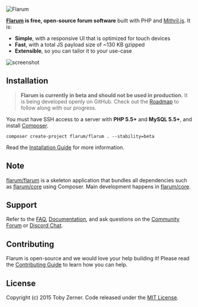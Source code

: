 ![Flarum](http://flarum.org/img/logo.png)

**[Flarum](http://flarum.org) is free, open-source forum software** built with PHP and [Mithril.js](http://mithril.js.org). It is:

* **Simple**, with a responsive UI that is optimized for touch devices
* **Fast**, with a total JS payload size of ~130 KB gzipped
* **Extensible**, so you can tailor it to your use-case

![screenshot](http://flarum.org/img/screenshot.png)

## Installation

> **Flarum is currently in beta and should not be used in production.** It is being developed openly on GitHub. Check out the [Roadmap](http://flarum.org/roadmap) to follow along with our progress.

You must have SSH access to a server with **PHP 5.5+** and **MySQL 5.5+**, and install [Composer](https://getcomposer.org).

```
composer create-project flarum/flarum . --stability=beta
```

Read the [Installation Guide](http://flarum.org/docs/installation) for more information.

## Note

[flarum/flarum](https://github.com/flarum/flarum) is a skeleton application that bundles all dependencies such as [flarum/core](https://github.com/flarum/core) using Composer. Main development happens in [flarum/core](https://github.com/flarum/core).

## Support

Refer to the [FAQ](http://flarum.org/docs/faq), [Documentation](http://flarum.org/docs), and ask questions on the [Community Forum](http://discuss.flarum.org) or [Discord Chat](http://flarum.org/discord).

## Contributing

Flarum is open-source and we would love your help building it! Please read the [Contributing Guide](https://github.com/flarum/flarum/blob/master/CONTRIBUTING.md) to learn how you can help.

## License

Copyright (c) 2015 Toby Zerner. Code released under the [MIT License](https://github.com/flarum/flarum/blob/master/LICENSE).
